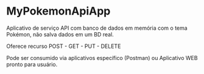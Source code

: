 # MyPokemonApiApp

Aplicativo de serviço API com banco de dados em memória com o tema Pokémon, não salva dados em um BD real.

Oferece recurso POST - GET - PUT - DELETE

Pode ser consumido via aplicativos específico (Postman) ou Aplicativo WEB pronto para usuário.
